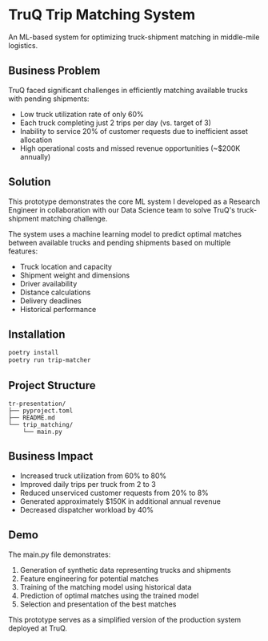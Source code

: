 # TruQ Trip Matching System

An ML-based system for optimizing truck-shipment matching in middle-mile logistics.

## Business Problem

TruQ faced significant challenges in efficiently matching available trucks with pending shipments:

- Low truck utilization rate of only 60%
- Each truck completing just 2 trips per day (vs. target of 3)
- Inability to service 20% of customer requests due to inefficient asset allocation
- High operational costs and missed revenue opportunities (~$200K annually)

## Solution

This prototype demonstrates the core ML system I developed as a Research Engineer in collaboration with our Data Science team to solve TruQ's truck-shipment matching challenge.

The system uses a machine learning model to predict optimal matches between available trucks and pending shipments based on multiple features:

- Truck location and capacity
- Shipment weight and dimensions
- Driver availability
- Distance calculations
- Delivery deadlines
- Historical performance

## Installation

```bash
poetry install
poetry run trip-matcher
```

## Project Structure

```
tr-presentation/
├── pyproject.toml
├── README.md
└── trip_matching/
    └── main.py
```

## Business Impact

- Increased truck utilization from 60% to 80%
- Improved daily trips per truck from 2 to 3
- Reduced unserviced customer requests from 20% to 8%
- Generated approximately $150K in additional annual revenue
- Decreased dispatcher workload by 40%

## Demo

The main.py file demonstrates:

1. Generation of synthetic data representing trucks and shipments
2. Feature engineering for potential matches
3. Training of the matching model using historical data
4. Prediction of optimal matches using the trained model
5. Selection and presentation of the best matches

This prototype serves as a simplified version of the production system deployed at TruQ.
